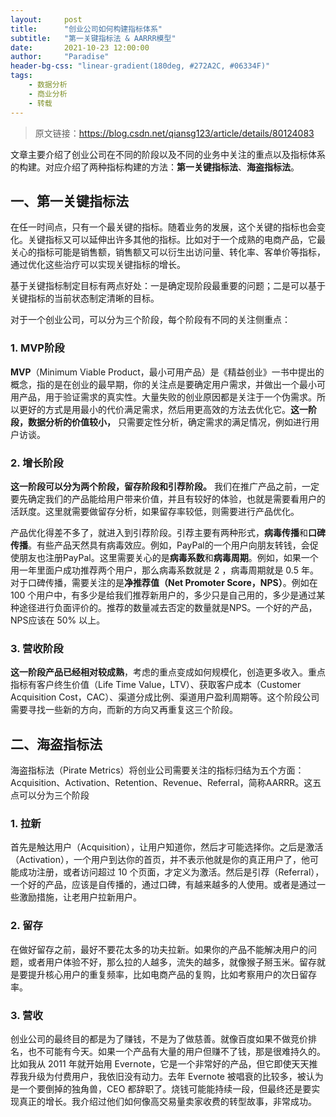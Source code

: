 ```yaml
---
layout:     post
title:      "创业公司如何构建指标体系"
subtitle:   "第一关键指标法 & AARRR模型"
date:       2021-10-23 12:00:00
author:     "Paradise"
header-bg-css: "linear-gradient(180deg, #272A2C, #06334F)"
tags:
    - 数据分析
    - 商业分析
    - 转载
---
```


> 原文链接：<https://blog.csdn.net/qiansg123/article/details/80124083>

文章主要介绍了创业公司在不同的阶段以及不同的业务中关注的重点以及指标体系的构建。对应介绍了两种指标构建的方法：**第一关键指标法**、**海盗指标法**。

## **一、第一关键指标法**

在任一时间点，只有一个最关键的指标。随着业务的发展，这个关键的指标也会变化。关键指标又可以延伸出许多其他的指标。比如对于一个成熟的电商产品，它最关心的指标可能是销售额，销售额又可以衍生出访问量、转化率、客单价等指标，通过优化这些治疗可以实现关键指标的增长。

基于关键指标制定目标有两点好处：一是确定现阶段最重要的问题；二是可以基于关键指标的当前状态制定清晰的目标。

对于一个创业公司，可以分为三个阶段，每个阶段有不同的关注侧重点：

### **1. MVP阶段**

**MVP**（Minimum Viable Product，最小可用产品）是《精益创业》一书中提出的概念，指的是在创业的最早期，你的关注点是要确定用户需求，并做出一个最小可用产品，用于验证需求的真实性。大量失败的创业原因都是关注于一个伪需求。所以更好的方式是用最小的代价满足需求，然后用更高效的方法去优化它。**这一阶段，数据分析的价值较小，** 只需要定性分析，确定需求的满足情况，例如进行用户访谈。

### **2. 增长阶段**

**这一阶段可以分为两个阶段，留存阶段和引荐阶段。** 我们在推广产品之前，一定要先确定我们的产品能给用户带来价值，并且有较好的体验，也就是需要看用户的活跃度。这里就需要做留存分析，如果留存率较低，则需要进行产品优化。

产品优化得差不多了，就进入到引荐阶段。引荐主要有两种形式，**病毒传播**和**口碑传播**。有些产品天然具有病毒效应。例如，PayPal的一个用户向朋友转钱，会促使朋友也注册PayPal。这里需要关心的是**病毒系数**和**病毒周期**。例如，如果一个用一年里面户成功推荐两个用户，那么病毒系数就是 2 ，病毒周期就是 0.5 年。对于口碑传播，需要关注的是**净推荐值（Net Promoter Score，NPS）**。例如在 100 个用户中，有多少是给我们推荐新用户的，多少只是自己用的，多少是通过某种途径进行负面评价的。推荐的数量减去否定的数量就是NPS。一个好的产品，NPS应该在 50% 以上。

### **3. 营收阶段**

**这一阶段产品已经相对较成熟**，考虑的重点变成如何规模化，创造更多收入。重点指标有客户终生价值（Life Time Value，LTV）、获取客户成本（Customer Acquisition Cost，CAC）、渠道分成比例、渠道用户盈利周期等。这个阶段公司需要寻找一些新的方向，而新的方向又再重复这三个阶段。

## **二、海盗指标法**

海盗指标法（Pirate Metrics）将创业公司需要关注的指标归结为五个方面：Acquisition、Activation、Retention、Revenue、Referral，简称AARRR。这五点可以分为三个阶段

### **1. 拉新**

首先是触达用户（Acquisition），让用户知道你，然后才可能选择你。之后是激活（Activation），一个用户到达你的首页，并不表示他就是你的真正用户了，他可能成功注册，或者访问超过 10 个页面，才定义为激活。然后是引荐（Referral），一个好的产品，应该是自传播的，通过口碑，有越来越多的人使用。或者是通过一些激励措施，让老用户拉新用户。

### **2. 留存**

在做好留存之前，最好不要花太多的功夫拉新。如果你的产品不能解决用户的问题，或者用户体验不好，那么拉的人越多，流失的越多，就像猴子掰玉米。留存就是要提升核心用户的重复频率，比如电商产品的复购，比如考察用户的次日留存率。

### **3. 营收** 

创业公司的最终目的都是为了赚钱，不是为了做慈善。就像百度如果不做竞价排名，也不可能有今天。如果一个产品有大量的用户但赚不了钱，那是很难持久的。比如我从 2011 年就开始用 Evernote，它是一个非常好的产品，但它即使天天推荐我升级为付费用户，我依旧没有动力。去年 Evernote 被唱衰的比较多，被认为是一个要倒掉的独角兽，CEO 都辞职了。烧钱可能能持续一段，但最终还是要实现真正的增长。我介绍过他们如何像高交易量卖家收费的转型故事，非常成功。
